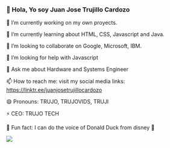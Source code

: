 ### 👋 Hola, Yo soy Juan Jose Trujillo Cardozo


🔭 I’m currently working on my own proyects.

🌱 I’m currently learning about HTML, CSS, Javascript and Java.

👯 I’m looking to collaborate on Google, Microsoft, IBM.

🤔 I’m looking for help with Javascript

💬 Ask me about Hardware and Systems Engineer

📫 How to reach me: visit my social media links: https://linktr.ee/juanjosetrujillocardozo

😄 Pronouns: TRUJO, TRUJOVIDS, TRUJI

⚡ CEO: TRUJO TECH

🦆 Fun fact: I can do the voice of Donald Duck from disney 🤣

![](https://github-readme-stats.vercel.app/api?username=juanjosetrujillocardozo)
